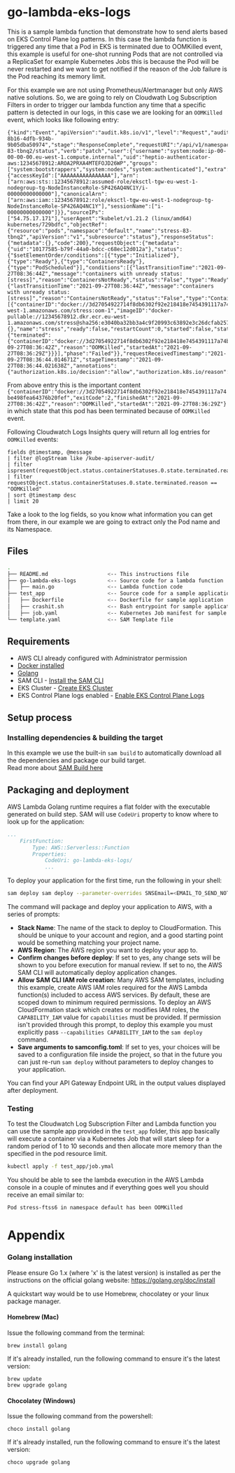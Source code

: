 # go-lambda-eks-logs

This is a sample lambda function that demonstrate how to send alerts based on EKS Control Plane log patterns. In this case the lambda function is triggered any time that a Pod in EKS is terminated due to OOMKilled event, this example is useful for one-shot running Pods that are not controlled via a ReplicaSet for example Kubernetes Jobs this is because the Pod will be never restarted and we want to get notified if the reason of the Job failure is the Pod reaching its memory limit.

For this example we are not using Prometheus/Alertmanager but only AWS native solutions. So, we are going to rely on Cloudwath Log Subscription Filters in order to trigger our lambda function any time that a specific pattern is detected in our logs, in this case we are looking for an `OOMKilled` event, which looks like following entry:

```
{"kind":"Event","apiVersion":"audit.k8s.io/v1","level":"Request","auditID":"0e507148-8b16-4dfb-934b-9b05dba50974","stage":"ResponseComplete","requestURI":"/api/v1/namespaces/default/pods/stress-83-tbnq2/status","verb":"patch","user":{"username":"system:node:ip-00-00-00-00.eu-west-1.compute.internal","uid":"heptio-authenticator-aws:12345678912:AROA2PRXA4MTEFOJD26WP","groups":["system:bootstrappers","system:nodes","system:authenticated"],"extra":{"accessKeyId":["AAAAAAAAAAAAAAAA"],"arn":["arn:aws:sts::12345678912:assumed-role/eksctl-tgw-eu-west-1-nodegroup-tg-NodeInstanceRole-SP426AQ4NC1Y/i-00000000000000"],"canonicalArn":["arn:aws:iam::12345678912:role/eksctl-tgw-eu-west-1-nodegroup-tg-NodeInstanceRole-SP426AQ4NC1Y"],"sessionName":["i-00000000000000"]}},"sourceIPs":["54.75.17.171"],"userAgent":"kubelet/v1.21.2 (linux/amd64) kubernetes/729bdfc","objectRef":{"resource":"pods","namespace":"default","name":"stress-83-tbnq2","apiVersion":"v1","subresource":"status"},"responseStatus":{"metadata":{},"code":200},"requestObject":{"metadata":{"uid":"10177585-b79f-44a0-bdcc-c68ec12d012a"},"status":{"$setElementOrder/conditions":[{"type":"Initialized"},{"type":"Ready"},{"type":"ContainersReady"},{"type":"PodScheduled"}],"conditions":[{"lastTransitionTime":"2021-09-27T08:36:44Z","message":"containers with unready status: [stress]","reason":"ContainersNotReady","status":"False","type":"Ready"},{"lastTransitionTime":"2021-09-27T08:36:44Z","message":"containers with unready status: [stress]","reason":"ContainersNotReady","status":"False","type":"ContainersReady"}],"containerStatuses":[{"containerID":"docker://3d27054922714f8db6302f92e218418e7454391117a74be498fea64376b20fef","image":"12345678912.dkr.ecr.eu-west-1.amazonaws.com/stress:oom-1","imageID":"docker-pullable://12345678912.dkr.ecr.eu-west-1.amazonaws.com/stress@sha256:e3040ba32bb3a4c9f20993c63892e3c26dcfab257a0cedd73afb92b350fb7f14","lastState":{},"name":"stress","ready":false,"restartCount":0,"started":false,"state":{"terminated":{"containerID":"docker://3d27054922714f8db6302f92e218418e7454391117a74be498fea64376b20fef","exitCode":2,"finishedAt":"2021-09-27T08:36:42Z","reason":"OOMKilled","startedAt":"2021-09-27T08:36:29Z"}}}],"phase":"Failed"}},"requestReceivedTimestamp":"2021-09-27T08:36:44.014671Z","stageTimestamp":"2021-09-27T08:36:44.021638Z","annotations":{"authorization.k8s.io/decision":"allow","authorization.k8s.io/reason":""}}
```
From above entry this is the important content `{"containerID":"docker://3d27054922714f8db6302f92e218418e7454391117a74be498fea64376b20fef","exitCode":2,"finishedAt":"2021-09-27T08:36:42Z","reason":"OOMKilled","startedAt":"2021-09-27T08:36:29Z"}` in which state that this pod has been terminated because of `OOMKilled` event.

Following Cloudwatch Logs Insights query will return all log entries for `OOMKilled` events:

```
fields @timestamp, @message
| filter @logStream like /kube-apiserver-audit/
| filter ispresent(requestObject.status.containerStatuses.0.state.terminated.reason)
| filter requestObject.status.containerStatuses.0.state.terminated.reason == "OOMKilled"
| sort @timestamp desc
| limit 20
```
Take a look to the log fields, so you know what information you can get from there, in our example we are going to extract only the Pod name and its Namespace.

## Files

```bash
.
├── README.md                   <-- This instructions file
├── go-lambda-eks-logs          <-- Source code for a lambda function
│   ├── main.go                 <-- Lambda function code
├── test_app                    <-- Source code for a sample application
│   ├── Dockerfile              <-- Dockerfile for sample application
│   ├── crashit.sh              <-- Bash entrypoint for sample application
│   ├── job.yaml                <-- Kubernetes Job manifest for sample application
└── template.yaml               <-- SAM Template file
```

## Requirements

* AWS CLI already configured with Administrator permission
* [Docker installed](https://www.docker.com/community-edition)
* [Golang](https://golang.org)
* SAM CLI - [Install the SAM CLI](https://docs.aws.amazon.com/serverless-application-model/latest/developerguide/serverless-sam-cli-install.html)
* EKS Cluster - [Create EKS Cluster](https://docs.aws.amazon.com/eks/latest/userguide/create-cluster.html)
* EKS Control Plane logs enabled - [Enable EKS Control Plane Logs](https://docs.aws.amazon.com/eks/latest/userguide/control-plane-logs.html)

## Setup process

### Installing dependencies & building the target 

In this example we use the built-in `sam build` to automatically download all the dependencies and package our build target.   
Read more about [SAM Build here](https://docs.aws.amazon.com/serverless-application-model/latest/developerguide/sam-cli-command-reference-sam-build.html) 


## Packaging and deployment

AWS Lambda Golang runtime requires a flat folder with the executable generated on build step. SAM will use `CodeUri` property to know where to look up for the application:

```yaml
...
    FirstFunction:
        Type: AWS::Serverless::Function
        Properties:
            CodeUri: go-lambda-eks-logs/
            ...
```

To deploy your application for the first time, run the following in your shell:

```bash
sam deploy sam deploy --parameter-overrides SNSEmail=<EMAIL_TO_SEND_NOTIFICATION> ClusterName=<MY_CLUSTER> --guided
```

The command will package and deploy your application to AWS, with a series of prompts:

* **Stack Name**: The name of the stack to deploy to CloudFormation. This should be unique to your account and region, and a good starting point would be something matching your project name.
* **AWS Region**: The AWS region you want to deploy your app to.
* **Confirm changes before deploy**: If set to yes, any change sets will be shown to you before execution for manual review. If set to no, the AWS SAM CLI will automatically deploy application changes.
* **Allow SAM CLI IAM role creation**: Many AWS SAM templates, including this example, create AWS IAM roles required for the AWS Lambda function(s) included to access AWS services. By default, these are scoped down to minimum required permissions. To deploy an AWS CloudFormation stack which creates or modifies IAM roles, the `CAPABILITY_IAM` value for `capabilities` must be provided. If permission isn't provided through this prompt, to deploy this example you must explicitly pass `--capabilities CAPABILITY_IAM` to the `sam deploy` command.
* **Save arguments to samconfig.toml**: If set to yes, your choices will be saved to a configuration file inside the project, so that in the future you can just re-run `sam deploy` without parameters to deploy changes to your application.

You can find your API Gateway Endpoint URL in the output values displayed after deployment.

### Testing
To test the Cloudwatch Log Subscription Filter and Lambda function you can use the sample app provided in the `test_app` folder, this app basically will execute a container via a Kubernetes Job that will start sleep for a random period of 1 to 10 seconds and then allocate more memory than the specified in the pod resource limit.

```bash
kubectl apply -f test_app/job.ymal
```
You should be able to see the lambda execution in the AWS Lambda console in a couple of minutes and if everything goes well you should receive an email similar to:

```
Pod stress-ftss6 in namespace default has been OOMKilled
```

# Appendix

### Golang installation

Please ensure Go 1.x (where 'x' is the latest version) is installed as per the instructions on the official golang website: https://golang.org/doc/install

A quickstart way would be to use Homebrew, chocolatey or your linux package manager.

#### Homebrew (Mac)

Issue the following command from the terminal:

```shell
brew install golang
```

If it's already installed, run the following command to ensure it's the latest version:

```shell
brew update
brew upgrade golang
```

#### Chocolatey (Windows)

Issue the following command from the powershell:

```shell
choco install golang
```

If it's already installed, run the following command to ensure it's the latest version:

```shell
choco upgrade golang
```